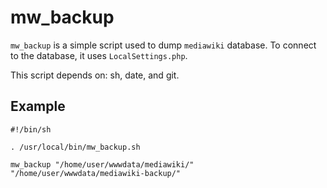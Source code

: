 mw_backup
=========

`mw_backup` is a simple script used to dump `mediawiki` database. To connect to
the database, it uses `LocalSettings.php`.

This script depends on: sh, date, and git.

## Example

```
#!/bin/sh

. /usr/local/bin/mw_backup.sh

mw_backup "/home/user/wwwdata/mediawiki/" "/home/user/wwwdata/mediawiki-backup/"
```
